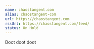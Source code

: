 ```yaml
---
name: chaostangent.com
alias: chaostangent-com
url: https://chaostangent.com
rssUrl: https://chaostangent.com/feed/
status: On Hold
---
```


Doot doot doot
